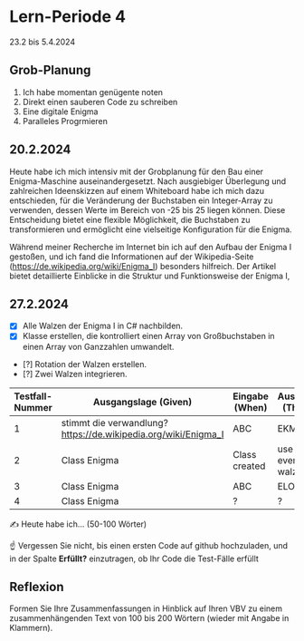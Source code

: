 # Lern-Periode 4

23.2 bis 5.4.2024

## Grob-Planung

1. Ich habe momentan genügente noten
2. Direkt einen sauberen Code zu schreiben
3. Eine digitale Enigma
4. Paralleles Progrmieren 

## 20.2.2024


Heute habe ich mich intensiv mit der Grobplanung für den Bau einer Enigma-Maschine auseinandergesetzt. Nach ausgiebiger Überlegung und zahlreichen Ideenskizzen auf einem Whiteboard habe ich mich dazu entschieden, für die Veränderung der Buchstaben ein Integer-Array zu verwenden, dessen Werte im Bereich von -25 bis 25 liegen können. Diese Entscheidung bietet eine flexible Möglichkeit, die Buchstaben zu transformieren und ermöglicht eine vielseitige Konfiguration für die Enigma.

Während meiner Recherche im Internet bin ich auf den Aufbau der Enigma I gestoßen, und ich fand die Informationen auf der Wikipedia-Seite (https://de.wikipedia.org/wiki/Enigma_I) besonders hilfreich. Der Artikel bietet detaillierte Einblicke in die Struktur und Funktionsweise der Enigma I, 
## 27.2.2024

- [x] Alle Walzen der Enigma I in C# nachbilden.
- [x] Klasse erstellen, die kontrolliert einen Array von Großbuchstaben in einen Array von Ganzzahlen umwandelt.
- [?] Rotation der Walzen erstellen.
- [?] Zwei Walzen integrieren.

| Testfall-Nummer | Ausgangslage (Given) | Eingabe (When) | Ausgabe (Then) | Erfüllt? |
| --------------- | -------------------- | -------------- | -------------- | -------- |
| 1               |   stimmt die verwandlung?   https://de.wikipedia.org/wiki/Enigma_I|     ABC           | EKM         |    true   |
| 2              |     Class      Enigma           |   Class created             |      use every walze          |     ?    |
| 3            |        Class Enigma              |           ABC     |       ELO         |    ?     |
| 4               |        Class Enigma              |       ?         |       ?         |     ?    |

✍️ Heute habe ich... (50-100 Wörter)

☝️ Vergessen Sie nicht, bis einen ersten Code auf github hochzuladen, und in der Spalte **Erfüllt?** einzutragen, ob Ihr Code die Test-Fälle erfüllt



## Reflexion

Formen Sie Ihre Zusammenfassungen in Hinblick auf Ihren VBV zu einem zusammenhängenden Text von 100 bis 200 Wörtern (wieder mit Angabe in Klammern).
